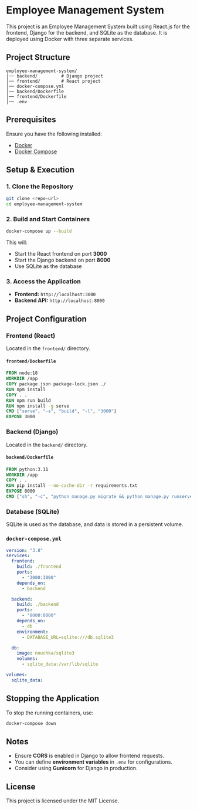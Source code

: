 # Employee Management System

This project is an Employee Management System built using React.js for the frontend, Django for the backend, and SQLite as the database. It is deployed using Docker with three separate services.

## Project Structure
```
employee-management-system/
│── backend/         # Django project
│── frontend/        # React project
│── docker-compose.yml
│── backend/Dockerfile
│── frontend/Dockerfile
│── .env
```

## Prerequisites
Ensure you have the following installed:
- [Docker](https://www.docker.com/get-started)
- [Docker Compose](https://docs.docker.com/compose/install/)

## Setup & Execution

### 1. Clone the Repository
```sh
git clone <repo-url>
cd employee-management-system
```

### 2. Build and Start Containers
```sh
docker-compose up --build
```
This will:
- Start the React frontend on port **3000**
- Start the Django backend on port **8000**
- Use SQLite as the database

### 3. Access the Application
- **Frontend:** `http://localhost:3000`
- **Backend API:** `http://localhost:8000`

## Project Configuration

### Frontend (React)
Located in the `frontend/` directory.

#### `frontend/Dockerfile`
```dockerfile
FROM node:18
WORKDIR /app
COPY package.json package-lock.json ./
RUN npm install
COPY . .
RUN npm run build
RUN npm install -g serve
CMD ["serve", "-s", "build", "-l", "3000"]
EXPOSE 3000
```

### Backend (Django)
Located in the `backend/` directory.

#### `backend/Dockerfile`
```dockerfile
FROM python:3.11
WORKDIR /app
COPY . .
RUN pip install --no-cache-dir -r requirements.txt
EXPOSE 8000
CMD ["sh", "-c", "python manage.py migrate && python manage.py runserver 0.0.0.0:8000"]
```

### Database (SQLite)
SQLite is used as the database, and data is stored in a persistent volume.

### `docker-compose.yml`
```yaml
version: "3.8"
services:
  frontend:
    build: ./frontend
    ports:
      - "3000:3000"
    depends_on:
      - backend

  backend:
    build: ./backend
    ports:
      - "8000:8000"
    depends_on:
      - db
    environment:
      - DATABASE_URL=sqlite:///db.sqlite3

  db:
    image: nouchka/sqlite3
    volumes:
      - sqlite_data:/var/lib/sqlite

volumes:
  sqlite_data:
```

## Stopping the Application
To stop the running containers, use:
```sh
docker-compose down
```

## Notes
- Ensure **CORS** is enabled in Django to allow frontend requests.
- You can define **environment variables** in `.env` for configurations.
- Consider using **Gunicorn** for Django in production.

## License
This project is licensed under the MIT License.

